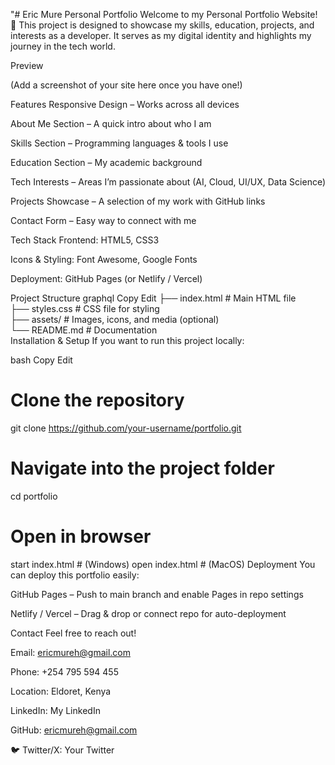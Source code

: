 "# Eric Mure 
Personal Portfolio
Welcome to my Personal Portfolio Website! 🎉
This project is designed to showcase my skills, education, projects, and interests as a developer. It serves as my digital identity and highlights my journey in the tech world.

 Preview

(Add a screenshot of your site here once you have one!)

 Features
 Responsive Design – Works across all devices

 About Me Section – A quick intro about who I am

 Skills Section – Programming languages & tools I use

 Education Section – My academic background

 Tech Interests – Areas I’m passionate about (AI, Cloud, UI/UX, Data Science)

 Projects Showcase – A selection of my work with GitHub links

 Contact Form – Easy way to connect with me

 Tech Stack
Frontend: HTML5, CSS3

Icons & Styling: Font Awesome, Google Fonts

Deployment: GitHub Pages (or Netlify / Vercel)

 Project Structure
graphql
Copy
Edit
├── index.html        # Main HTML file  
├── styles.css        # CSS file for styling  
├── assets/           # Images, icons, and media (optional)  
└── README.md         # Documentation  
 Installation & Setup
If you want to run this project locally:

bash
Copy
Edit
# Clone the repository
git clone https://github.com/your-username/portfolio.git

# Navigate into the project folder
cd portfolio

# Open in browser
start index.html   # (Windows)
open index.html    # (MacOS)
 Deployment
You can deploy this portfolio easily:

GitHub Pages – Push to main branch and enable Pages in repo settings

Netlify / Vercel – Drag & drop or connect repo for auto-deployment

 Contact
Feel free to reach out!

 Email: ericmureh@gmail.com

 Phone: +254 795 594 455

 Location: Eldoret, Kenya

 LinkedIn: My LinkedIn

 GitHub: ericmureh@gmail.com

🐦 Twitter/X: Your Twitter
